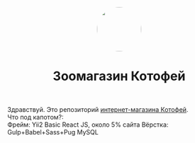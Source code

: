 <p align="center">
    <a href="https://github.com/yiisoft" target="_blank">
        <img src="https://kotofey.store/upload/images/_logo.png" height="100px" style="border-radius:50%;">
    </a>
    <h1 align="center">Зоомагазин Котофей</h1>
    <br>
</p>

Здравствуй. Это репозиторий <a href="https://kotofey.store/" target="_blank">интернет-магазина Котофей</a>. <br>
Что под капотом?: <br>
Фрейм: Yii2 Basic
React JS, около 5% сайта
Вёрстка: Gulp+Babel+Sass+Pug
MySQL